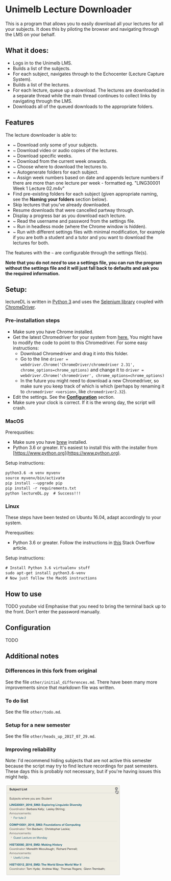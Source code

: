 # Unimelb Lecture Downloader

This is a program that allows you to easily download all your lectures for
all your subjects. It does this by piloting the browser and navigating
through the LMS on your behalf.

## What it does:
- Logs in to the Unimelb LMS.
- Builds a list of the subjects.
- For each subject, navigates through to the Echocenter (Lecture Capture System).
- Builds a list of the lectures.
- For each lecture, queue up a download. The lectures are downloaded in a separate thread while the main thread continues to collect links by navigating through the LMS.
- Downloads all of the queued downloads to the appropriate folders.

## Features
The lecture downloader is able to:

- ~ Download only some of your subjects.
- ~ Download video or audio copies of the lectures.
- ~ Download specific weeks.
- ~ Download from the current week onwards.
- ~ Choose where to download the lectures to.
- ~ Autogenerate folders for each subject.
- ~ Assign week numbers based on date and appends lecture numbers if there are more than one lecture per week - formatted eg. "LING30001 Week 1 Lecture 02.m4v"
- Find pre-existing folders for each subject (given appropriate naming, see the **Naming your folders** section below).
- Skip lectures that you've already downloaded.
- Resume downloads that were cancelled partway through.
- Display a progress bar as you download each lecture.
- ~ Read the username and password from the settings file.
- ~ Run in headless mode (where the Chrome window is hidden).
- ~ Run with different settings files with minimal modification, for example if you are both a student and a tutor and you want to download the lectures for both.

The features with the `~` are configurable through the settings file(s).

**Note that you do not *need* to use a settings file, you can run the program
without the settings file and it will just fall back to defaults and ask you
the required information.**

## Setup:
lectureDL is written in [Python 3](http://python.org/downloads) and uses the [Selenium library](http://selenium-python.readthedocs.io) coupled with [ChromeDriver](https://sites.google.com/a/chromium.org/chromedriver/).

### Pre-installation steps
- Make sure you have Chrome installed.
- Get the latest Chromedriver for your system from [here.](https://sites.google.com/a/chromium.org/chromedriver/downloads) You might have to modify the code to point to this Chromedriver. For some easy instructions:
    - Download Chromedriver and drag it into this folder.
    - Go to the line `driver = webdriver.Chrome('ChromeDriver/chromedriver 2.31', chrome_options=chrome_options)` and change it to `driver = webdriver.Chrome('chromedriver', chrome_options=chrome_options)`
    - In the future you might need to download a new Chromedriver, so make sure you keep track of which is which (perhaps by renaming it to `chromedriver <version>`, like `chromedriver2.32`).
- Edit the settings. See the [**Configuration**](#Configuration) section.
- Make sure your clock is correct. If it is the wrong day, the script will crash.

### MacOS
Prerequsities:

- Make sure you have [brew](https://brew.sh) installed.
- Python 3.6 or greater. It's easiest to install this with the installer from [https://www.python.org](https://www.python.org).

Setup instructions:
```
python3.6 -m venv myvenv
source myvenv/bin/activate
pip install --upgrade pip
pip install -r requirements.txt
python lectureDL.py  # Success!!!
```

### Linux
These steps have been tested on Ubuntu 16.04, adapt accordingly to your system.

Prerequsities:
- Python 3.6 or greater. Follow the instructions in [this](https://askubuntu.com/questions/865554/how-do-i-install-python-3-6-using-apt-get) Stack Overflow article.

Setup instructions:
```
# Install Python 3.6 virtualenv stuff
sudo apt-get install python3.6-venv
# Now just follow the MacOS instructions
```

## How to use
TODO youtube vid
Emphasise that you need to bring the terminal back up to the front. Don't enter the password manually.

## Configuration
TODO

## Additional notes

### Differences in this fork from original
See the file `other/initial_differences.md`. There have been many more improvements since that markdown file was written.

### To do list
See the file `other/todo.md`.

### Setup for a new semester
See the file `other/heads_up_2017_07_29.md`.

### Improving reliability
Note: I'd recommend hiding subjects that are not active this semester because the script may try to find lecture recordings for past semesters. These days this is probably not necessary, but if you're having issues this might help.

![Subject list](img/subj_list_screenshot.png?raw=true "Click on the gear to hide subjects")
